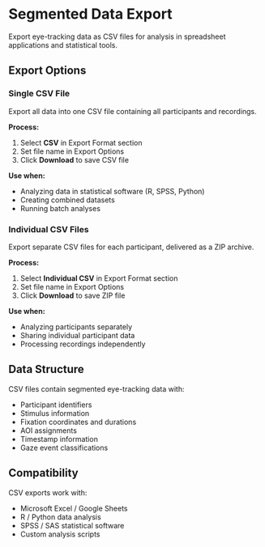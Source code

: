 # Segmented Data Export

Export eye-tracking data as CSV files for analysis in spreadsheet applications and statistical tools.

## Export Options

### Single CSV File
Export all data into one CSV file containing all participants and recordings.

**Process:**
1. Select **CSV** in Export Format section
2. Set file name in Export Options
3. Click **Download** to save CSV file

**Use when:**
- Analyzing data in statistical software (R, SPSS, Python)
- Creating combined datasets
- Running batch analyses

### Individual CSV Files
Export separate CSV files for each participant, delivered as a ZIP archive.

**Process:**
1. Select **Individual CSV** in Export Format section
2. Set file name in Export Options  
3. Click **Download** to save ZIP file

**Use when:**
- Analyzing participants separately
- Sharing individual participant data
- Processing recordings independently

## Data Structure

CSV files contain segmented eye-tracking data with:
- Participant identifiers
- Stimulus information
- Fixation coordinates and durations
- AOI assignments
- Timestamp information
- Gaze event classifications

## Compatibility

CSV exports work with:
- Microsoft Excel / Google Sheets
- R / Python data analysis
- SPSS / SAS statistical software
- Custom analysis scripts 